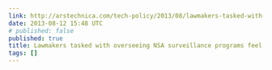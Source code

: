 ```yaml
---
link: http://arstechnica.com/tech-policy/2013/08/lawmakers-tasked-with-overseeing-nsa-surveillance-programs-feel-inadequate/
date: 2013-08-12 15:48 UTC
# published: false
published: true
title: Lawmakers tasked with overseeing NSA surveillance programs feel “inadequate”
tags: []
---
```



